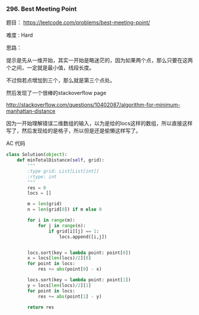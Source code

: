 ### 296. Best Meeting Point

题目： 
<https://leetcode.com/problems/best-meeting-point/>



难度 : Hard



思路：

提示是先从一维开始，其实一开始是略迷茫的，因为如果两个点，那么只要在这两个之间，一定就是最小值，线段长度。

不过倘若点增加到三个，那么就是第三个点处。



然后发现了一个很棒的stackoverflow page

<http://stackoverflow.com/questions/10402087/algorithm-for-minimum-manhattan-distance>



因为一开始理解错误二维数组的输入，以为是给的locs这样的数组，所以直接这样写了，然后发现给的是格子，所以但是还是偷懒这样写了。



AC 代码

```py
class Solution(object):
    def minTotalDistance(self, grid):
        """
        :type grid: List[List[int]]
        :rtype: int
        """
        res = 0
        locs = []

        m = len(grid)
        n = len(grid[0]) if m else 0

        for i in range(m):
            for j in range(n):
                if grid[i][j] == 1:
                    locs.append([i,j])


        locs.sort(key = lambda point: point[0])
        x = locs[len(locs)/2][0]
        for point in locs:
        	res += abs(point[0] - x)

        locs.sort(key = lambda point: point[1])
        y = locs[len(locs)/2][1]
        for point in locs:
        	res += abs(point[1] - y)

        return res
```





